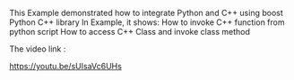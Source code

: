 This Example demonstrated how to integrate Python and C++ using boost Python C++ library
In Example, it shows:
How to invoke C++ function from python script
How to access C++ Class and invoke class method

The video link :

https://youtu.be/sUIsaVc6UHs
